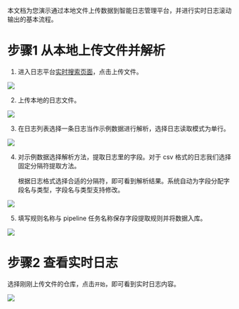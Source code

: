 本文档为您演示通过本地文件上传数据到智能日志管理平台，并进行实时日志滚动输出的基本流程。

# **步骤1 从本地上传文件并解析**

1. 进入日志平台[实时搜索页面](https://portal.qiniu.com/pandora/logdb/real)，点击上传文件。

![](https://pandora-kibana.qiniu.com/upload_with_analysis.png)

2. 上传本地的日志文件。

![](https://pandora-kibana.qiniu.com/quickstart_upload.png)

3. 在日志列表选择一条日志当作示例数据进行解析，选择日志读取模式为单行。

![](https://pandora-kibana.qiniu.com/quickstart_choose_example.png)

4. 对示例数据选择解析方法，提取日志里的字段。对于 csv 格式的日志我们选择固定分隔符提取方法。

   根据日志格式选择合适的分隔符，即可看到解析结果。系统自动为字段分配字段名与类型，字段名与类型支持修改。

![](https://pandora-kibana.qiniu.com/quickstart_csv_analysis.png)

5. 填写规则名称与 pipeline 任务名称保存字段提取规则并将数据入库。

![](https://pandora-kibana.qiniu.com/quickstart_upload_result.png)

# **步骤2 查看实时日志**

选择刚刚上传文件的仓库，点击`开始`，即可看到实时日志内容。

![](https://pandora-kibana.qiniu.com/view.png)

